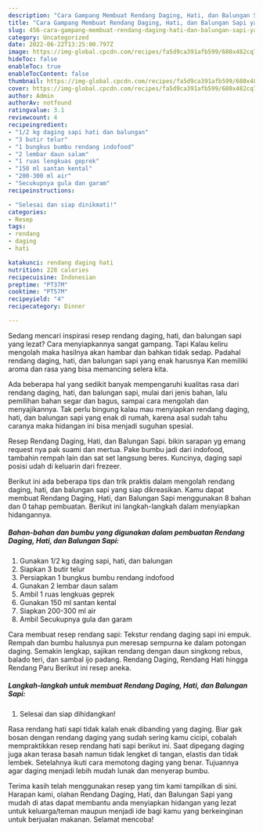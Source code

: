 ```yaml
---
description: "Cara Gampang Membuat Rendang Daging, Hati, dan Balungan Sapi yang Lezat "
title: "Cara Gampang Membuat Rendang Daging, Hati, dan Balungan Sapi yang Lezat "
slug: 456-cara-gampang-membuat-rendang-daging-hati-dan-balungan-sapi-yang-lezat
category: Uncategorized
date: 2022-06-22T13:25:00.797Z
image: https://img-global.cpcdn.com/recipes/fa5d9ca391afb599/680x482cq70/rendang-daging-hati-dan-balungan-sapi-foto-resep-utama.jpg
hideToc: false
enableToc: true
enableTocContent: false
thumbnail: https://img-global.cpcdn.com/recipes/fa5d9ca391afb599/680x482cq70/rendang-daging-hati-dan-balungan-sapi-foto-resep-utama.jpg
cover: https://img-global.cpcdn.com/recipes/fa5d9ca391afb599/680x482cq70/rendang-daging-hati-dan-balungan-sapi-foto-resep-utama.jpg
author: Admin
authorAv: notfound
ratingvalue: 3.1
reviewcount: 4
recipeingredient:
- "1/2 kg daging sapi hati dan balungan"
- "3 butir telur"
- "1 bungkus bumbu rendang indofood"
- "2 lembar daun salam"
- "1 ruas lengkuas geprek"
- "150 ml santan kental"
- "200-300 ml air"
- "Secukupnya gula dan garam"
recipeinstructions:

- "Selesai dan siap dinikmati!"
categories:
- Resep
tags:
- rendang
- daging
- hati

katakunci: rendang daging hati 
nutrition: 228 calories
recipecuisine: Indonesian
preptime: "PT37M"
cooktime: "PT57M"
recipeyield: "4"
recipecategory: Dinner

---
```



Sedang mencari inspirasi resep rendang daging, hati, dan balungan sapi yang lezat? Cara menyiapkannya sangat gampang. Tapi Kalau keliru mengolah maka hasilnya akan hambar dan bahkan tidak sedap. Padahal rendang daging, hati, dan balungan sapi yang enak harusnya Kan memiliki aroma dan rasa yang bisa memancing selera kita.


Ada beberapa hal yang sedikit banyak mempengaruhi kualitas rasa dari rendang daging, hati, dan balungan sapi, mulai dari jenis bahan, lalu pemilihan bahan segar dan bagus, sampai cara mengolah dan menyajikannya. Tak perlu bingung kalau mau menyiapkan rendang daging, hati, dan balungan sapi yang enak di rumah, karena asal sudah tahu caranya maka hidangan ini bisa menjadi suguhan spesial.

Resep Rendang Daging, Hati, dan Balungan Sapi. bikin sarapan yg emang request nya pak suami dan mertua. Pake bumbu jadi dari indofood, tambahin rempah lain dan sat set langsung beres. Kuncinya, daging sapi posisi udah di keluarin dari frezeer.


Berikut ini ada beberapa tips dan trik praktis dalam mengolah rendang daging, hati, dan balungan sapi yang siap dikreasikan. Kamu dapat membuat Rendang Daging, Hati, dan Balungan Sapi menggunakan 8 bahan dan 0 tahap pembuatan. Berikut ini langkah-langkah dalam menyiapkan hidangannya.

<!--inarticleads1-->

##### Bahan-bahan dan bumbu yang digunakan dalam pembuatan Rendang Daging, Hati, dan Balungan Sapi:

1. Gunakan 1/2 kg daging sapi, hati, dan balungan
1. Siapkan 3 butir telur
1. Persiapkan 1 bungkus bumbu rendang indofood
1. Gunakan 2 lembar daun salam
1. Ambil 1 ruas lengkuas geprek
1. Gunakan 150 ml santan kental
1. Siapkan 200-300 ml air
1. Ambil Secukupnya gula dan garam


Cara membuat resep rendang sapi: Tekstur rendang daging sapi ini empuk. Rempah dan bumbu halusnya pun meresap sempurna ke dalam potongan daging. Semakin lengkap, sajikan rendang dengan daun singkong rebus, balado teri, dan sambal ijo padang. Rendang Daging, Rendang Hati hingga Rendang Paru Berikut ini resep aneka. 

<!--inarticleads2-->

##### Langkah-langkah untuk membuat Rendang Daging, Hati, dan Balungan Sapi:


1. Selesai dan siap dihidangkan!

Rasa rendang hati sapi tidak kalah enak dibanding yang daging. Biar gak bosan dengan rendang daging yang sudah sering kamu cicipi, cobalah mempraktikkan resep rendang hati sapi berikut ini. Saat dipegang daging juga akan terasa basah namun tidak lengket di tangan, elastis dan tidak lembek. Setelahnya ikuti cara memotong daging yang benar. Tujuannya agar daging menjadi lebih mudah lunak dan menyerap bumbu. 

Terima kasih telah menggunakan resep yang tim kami tampilkan di sini. Harapan kami, olahan Rendang Daging, Hati, dan Balungan Sapi yang mudah di atas dapat membantu anda menyiapkan hidangan yang lezat untuk keluarga/teman maupun menjadi ide bagi kamu yang berkeinginan untuk berjualan makanan. Selamat mencoba!
